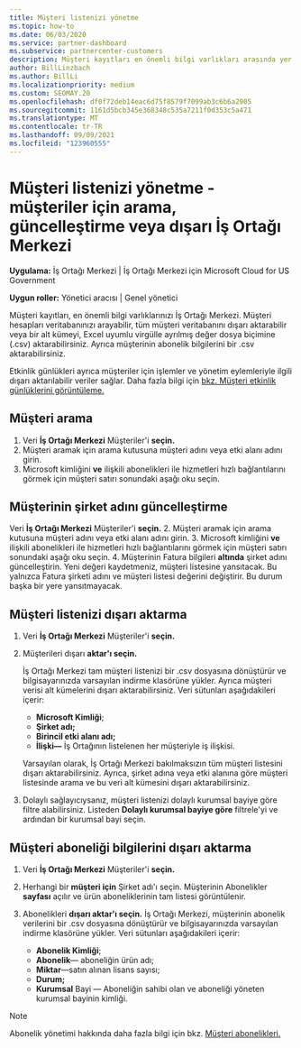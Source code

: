 ```yaml
---
title: Müşteri listenizi yönetme
ms.topic: how-to
ms.date: 06/03/2020
ms.service: partner-dashboard
ms.subservice: partnercenter-customers
description: Müşteri kayıtları en önemli bilgi varlıkları arasında yer alan varlıklardır. Müşteri listenizin bilgilerini görüntülemeyi, aramayı, & ve dışarı aktarmayı İş Ortağı Merkezi öğrenin.
author: BillLinzbach
ms.author: BillLi
ms.localizationpriority: medium
ms.custom: SEOMAY.20
ms.openlocfilehash: df0f72deb14eac6d75f8579f7099ab3c6b6a2905
ms.sourcegitcommit: 1161d5bcb345e368348c535a7211f0d353c5a471
ms.translationtype: MT
ms.contentlocale: tr-TR
ms.lasthandoff: 09/09/2021
ms.locfileid: "123960555"
---
```

# <a name="manage-your-customer-list---search-update-or-export-customers-in-partner-center"></a>Müşteri listenizi yönetme - müşteriler için arama, güncelleştirme veya dışarı İş Ortağı Merkezi

**Uygulama:** İş Ortağı Merkezi | İş Ortağı Merkezi için Microsoft Cloud for US Government

**Uygun roller:** Yönetici aracısı | Genel yönetici

Müşteri kayıtları, en önemli bilgi varlıklarınızı İş Ortağı Merkezi. Müşteri hesapları veritabanınızı arayabilir, tüm müşteri veritabanını dışarı aktarabilir veya bir alt kümeyi, Excel uyumlu virgülle ayrılmış değer dosya biçimine (.csv) aktarabilirsiniz. Ayrıca müşterinin abonelik bilgilerini bir .csv aktarabilirsiniz.

Etkinlik günlükleri ayrıca müşteriler için işlemler ve yönetim eylemleriyle ilgili dışarı aktarılabilir veriler sağlar. Daha fazla bilgi için [bkz. Müşteri etkinlik günlüklerini görüntüleme.](activity-logs.md)

## <a name="search-for-a-customer"></a>Müşteri arama

1. Veri **İş Ortağı Merkezi** Müşteriler'i **seçin.**
2. Müşteri aramak için arama kutusuna müşteri adını veya etki alanı adını girin.
3. Microsoft kimliğini **ve** ilişkili abonelikleri ile hizmetleri hızlı bağlantılarını görmek için müşteri satırı sonundaki aşağı oku seçin.

## <a name="update-a-customers-company-name"></a>Müşterinin şirket adını güncelleştirme

Veri **İş Ortağı Merkezi** Müşteriler'i **seçin.**
2. Müşteri aramak için arama kutusuna müşteri adını veya etki alanı adını girin.
3. Microsoft kimliğini **ve** ilişkili abonelikleri ile hizmetleri hızlı bağlantılarını görmek için müşteri satırı sonundaki aşağı oku seçin.
4. Müşterinin Fatura bilgileri **altında** şirket adını güncelleştirin. Yeni değeri kaydetmeniz, müşteri listesine yansıtacak. Bu yalnızca Fatura şirketi adını ve müşteri listesi değerini değiştirir. Bu durum başka bir yere yansıtmayacak.

## <a name="export-your-customer-list"></a>Müşteri listenizi dışarı aktarma

1. Veri **İş Ortağı Merkezi** Müşteriler'i **seçin.**
2. Müşterileri dışarı **aktar'ı seçin.**

   İş Ortağı Merkezi tam müşteri listenizi bir .csv dosyasına dönüştürür ve bilgisayarınızda varsayılan indirme klasörüne yükler. Ayrıca müşteri verisi alt kümelerini dışarı aktarabilirsiniz. Veri sütunları aşağıdakileri içerir:

   - **Microsoft Kimliği**;
   - **Şirket adı;**
   - **Birincil etki alanı adı;**
   - **İlişki—** İş Ortağının listelenen her müşteriyle iş ilişkisi.

    Varsayılan olarak, İş Ortağı Merkezi bakılmaksızın tüm müşteri listesini dışarı aktarabilirsiniz. Ayrıca, şirket adına veya etki alanına göre müşteri listesinde arama ve bu veri alt kümesini dışarı aktarabilirsiniz.

3. Dolaylı sağlayıcıysanız, müşteri listenizi dolaylı kurumsal bayiye göre filtre alabilirsiniz. Listeden **Dolaylı kurumsal bayiye göre** filtrele'yi ve ardından bir kurumsal bayi seçin.


## <a name="export-customer-subscription-information"></a>Müşteri aboneliği bilgilerini dışarı aktarma

1. Veri **İş Ortağı Merkezi** Müşteriler'i **seçin.**

2. Herhangi bir **müşteri için** Şirket adı'ı seçin. Müşterinin Abonelikler **sayfası** açılır ve ürün aboneliklerinin tam listesi görüntülenir.

3. Abonelikleri **dışarı aktar'ı seçin.** İş Ortağı Merkezi, müşterinin abonelik verilerini bir .csv dosyasına dönüştürür ve bilgisayarınızda varsayılan indirme klasörüne yükler. Veri sütunları aşağıdakileri içerir:
   - **Abonelik Kimliği**;
   - **Abonelik**— aboneliğin ürün adı;
   - **Miktar**—satın alınan lisans sayısı;
   - **Durum;**
   - **Kurumsal** Bayi — Aboneliğin sahibi olan ve aboneliği yöneten kurumsal bayinin kimliği.

> [!NOTE]  
> Abonelik yönetimi hakkında daha fazla bilgi için bkz. [Müşteri abonelikleri.](customer-subscriptions.md)
